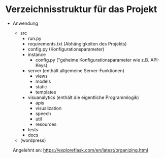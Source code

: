 # Verzeichnisstruktur für das Projekt

- Anwendung
  - src
    - run.py
    - requirements.txt (Abhängigkeiten des Projekts)
    - config.py (Konfigurationsparameter)
    - instance 
      - config.py ("geheime Konfigurationsparameter wie z.B. API-Keys)
    - server (enthält allgemeine Server-Funktionen)
      - views
      - models
      - static
      - templates
    - visuanalytics (enthält die eigentliche Programmlogik)
      - apis
      - visualization
      - speech
      - util
      - resources
    - tests
    - docs
  - (wordpress)

  Angelehnt an: https://exploreflask.com/en/latest/organizing.html 